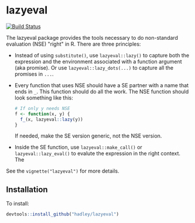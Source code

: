 # lazyeval

[![Build Status](https://travis-ci.org/hadley/lazyeval.png?branch=master)](https://travis-ci.org/hadley/lazyeval)

The lazyeval package provides the tools necessary to do non-standard evaluation (NSE) "right" in R. There are three principles:
  
  * Instead of using `substitute()`, use `lazyeval::lazy()` to capture both the 
    expression and the environment associated with a function argument (aka
    promise). Or use `lazyeval::lazy_dots(...)` to capture all the promises 
    in `...`.
    
  * Every function that uses NSE should have a SE partner with a name that ends 
    in `_`. This function should do all the work. The NSE function should look
    something like this:
  
    ```R
    # If only y needs NSE
    f <- function(x, y) {
      f_(x, lazyeval::lazy(y))
    }
    ```
  
    If needed, make the SE version generic, not the NSE version.
  
  * Inside the SE function, use `lazyeval::make_call()` or 
    `lazyeval::lazy_eval()` to evalute the expression in the right context. The 

See the `vignette("lazyeval")` for more details.

## Installation

To install:

```r
devtools::install_github("hadley/lazyeval")
```
